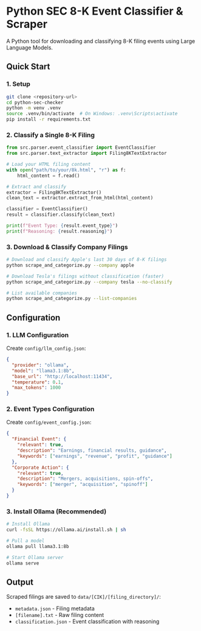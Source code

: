 # Python SEC 8-K Event Classifier & Scraper

A Python tool for downloading and classifying 8-K filing events using Large Language Models.

## Quick Start

### 1. Setup
```bash
git clone <repository-url>
cd python-sec-checker
python -m venv .venv
source .venv/bin/activate  # On Windows: .venv\Scripts\activate
pip install -r requirements.txt
```

### 2. Classify a Single 8-K Filing
```python
from src.parser.event_classifier import EventClassifier
from src.parser.text_extractor import Filing8KTextExtractor

# Load your HTML filing content
with open("path/to/your/8k.html", "r") as f:
    html_content = f.read()

# Extract and classify
extractor = Filing8KTextExtractor()
clean_text = extractor.extract_from_html(html_content)

classifier = EventClassifier()
result = classifier.classify(clean_text)

print(f"Event Type: {result.event_type}")
print(f"Reasoning: {result.reasoning}")
```

### 3. Download & Classify Company Filings
```bash
# Download and classify Apple's last 30 days of 8-K filings
python scrape_and_categorize.py --company apple

# Download Tesla's filings without classification (faster)
python scrape_and_categorize.py --company tesla --no-classify

# List available companies
python scrape_and_categorize.py --list-companies
```

## Configuration

### 1. LLM Configuration
Create `config/llm_config.json`:
```json
{
  "provider": "ollama",
  "model": "llama3.1:8b", 
  "base_url": "http://localhost:11434",
  "temperature": 0.1,
  "max_tokens": 1000
}
```

### 2. Event Types Configuration  
Create `config/event_config.json`:
```json
{
  "Financial Event": {
    "relevant": true,
    "description": "Earnings, financial results, guidance",
    "keywords": ["earnings", "revenue", "profit", "guidance"]
  },
  "Corporate Action": {
    "relevant": true, 
    "description": "Mergers, acquisitions, spin-offs",
    "keywords": ["merger", "acquisition", "spinoff"]
  }
}
```

### 3. Install Ollama (Recommended)
```bash
# Install Ollama
curl -fsSL https://ollama.ai/install.sh | sh

# Pull a model
ollama pull llama3.1:8b

# Start Ollama server
ollama serve
```

## Output

Scraped filings are saved to `data/[CIK]/[filing_directory]/`:
- `metadata.json` - Filing metadata
- `[filename].txt` - Raw filing content
- `classification.json` - Event classification with reasoning 